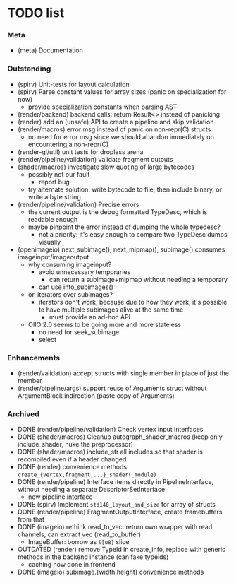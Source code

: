 # TODO list

### Meta
- (meta) Documentation

### Outstanding
- (spirv) Unit-tests for layout calculation
- (spirv) Parse constant values for array sizes (panic on specialization for now)
    - provide specialization constants when parsing AST
- (render/backend) backend calls: return Result<> instead of panicking
- (render) add an (unsafe) API to create a pipeline and skip validation
- (render/macros) error msg instead of panic on non-repr(C) structs
    - no need for error msg since we should abandon immediately on encountering a non-repr(C)
- (render-gl/util) unit tests for dropless arena
- (render/pipeline/validation) validate fragment outputs
- (shader/macros) investigate slow quoting of large bytecodes
    - possibly not our fault
        - report bug
    - try alternate solution: write bytecode to file, then include binary, or write a byte string
- (render/pipeline/validation) Precise errors
    - the current output is the debug formatted TypeDesc, which is readable enough
    - maybe pinpoint the error instead of dumping the whole typedesc? 
        - not a priority: it's easy enough to compare two TypeDesc dumps visually
- (openimageio) next_subimage(), next_mipmap(), subimage() consumes imageinput/imageoutput
    - why consuming imageinput?
        - avoid unnecessary temporaries
            - can return a subimage+mipmap without needing a temporary
        - can use into_subimages()
    - or, iterators over subimages?
        - iterators don't work, because due to how they work, it's possible to have multiple subimages alive at the same time
            - must provide an ad-hoc API
    - OIIO 2.0 seems to be going more and more stateless
        - no need for seek_subimage
        - select 
    
### Enhancements
- (render/validation) accept structs with single member in place of just the member
- (render/pipeline/args) support reuse of Arguments struct without ArgumentBlock indirection (paste copy of Arguments)

### Archived
- DONE (render/pipeline/validation) Check vertex input interfaces
- DONE (shader/macros) Cleanup autograph_shader_macros (keep only include_shader, nuke the preprocessor)
- DONE (shader/macros) include_str all includes so that shader is recompiled even if a header changed
- DONE (render) convenience methods `create_{vertex,fragment,...}_shader(_module)`
- DONE (render/pipeline) Interface items directly in PipelineInterface, without needing a separate DescriptorSetInterface
    - new pipeline interface
- DONE (spirv) Implement `std140_layout_and_size` for array of structs
- DONE (render/pipeline) FragmentOutputInterface, create framebuffers from that
- DONE (imageio) rethink read_to_vec: return own wrapper with read channels, can extract vec (read_to_buffer)
     - ImageBuffer: borrow as `&[u8]` slice
- OUTDATED (render) remove TypeId in create_info, replace with generic methods in the backend instance (can fake typeids)
    - caching now done in frontend
- DONE (imageio) subimage.{width,height} convenience methods